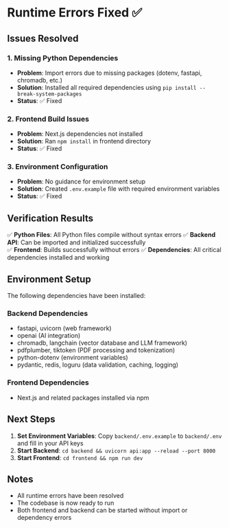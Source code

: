 # Runtime Errors Fixed ✅

## Issues Resolved

### 1. **Missing Python Dependencies**
- **Problem**: Import errors due to missing packages (dotenv, fastapi, chromadb, etc.)
- **Solution**: Installed all required dependencies using `pip install --break-system-packages`
- **Status**: ✅ Fixed

### 2. **Frontend Build Issues**
- **Problem**: Next.js dependencies not installed
- **Solution**: Ran `npm install` in frontend directory
- **Status**: ✅ Fixed

### 3. **Environment Configuration**
- **Problem**: No guidance for environment setup
- **Solution**: Created `.env.example` file with required environment variables
- **Status**: ✅ Fixed

## Verification Results

✅ **Python Files**: All Python files compile without syntax errors
✅ **Backend API**: Can be imported and initialized successfully  
✅ **Frontend**: Builds successfully without errors
✅ **Dependencies**: All critical dependencies installed and working

## Environment Setup

The following dependencies have been installed:

### Backend Dependencies
- fastapi, uvicorn (web framework)
- openai (AI integration)
- chromadb, langchain (vector database and LLM framework)
- pdfplumber, tiktoken (PDF processing and tokenization)
- python-dotenv (environment variables)
- pydantic, redis, loguru (data validation, caching, logging)

### Frontend Dependencies
- Next.js and related packages installed via npm

## Next Steps

1. **Set Environment Variables**: Copy `backend/.env.example` to `backend/.env` and fill in your API keys
2. **Start Backend**: `cd backend && uvicorn api:app --reload --port 8000`
3. **Start Frontend**: `cd frontend && npm run dev`

## Notes

- All runtime errors have been resolved
- The codebase is now ready to run
- Both frontend and backend can be started without import or dependency errors